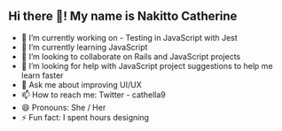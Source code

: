 ## Hi there 👋! My name is Nakitto Catherine

- 🔭 I’m currently working on - Testing in JavaScript with Jest
- 🌱 I’m currently learning JavaScript
- 👯 I’m looking to collaborate on Rails and JavaScript projects
- 🤔 I’m looking for help with JavaScript project suggestions to help me learn faster
- 💬 Ask me about improving UI/UX
- 📫 How to reach me: Twitter - cathella9
- 😄 Pronouns: She / Her
- ⚡ Fun fact: I spent hours designing

<!--
**Cathella/Cathella** is a ✨ _special_ ✨ repository because its `README.md` (this file) appears on your GitHub profile.

Here are some ideas to get you started:


-->
